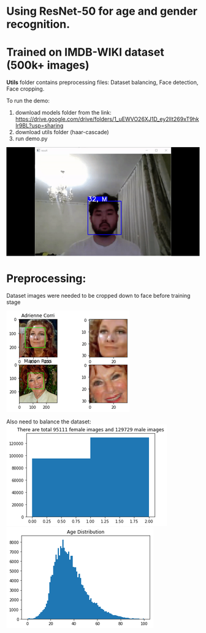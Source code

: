 # Using ResNet-50 for age and gender recognition.
# Trained on IMDB-WIKI dataset (500k+ images)

**Utils** folder contains preprocessing files: Dataset balancing, Face detection, Face cropping.

To run the demo:

1. download models folder from the link: https://drive.google.com/drive/folders/1_uEWVO26XJ1D_ey2Ilt269xT9hkIr9BL?usp=sharing
2. download utils folder (haar-cascade) 
3. run demo.py

![](https://github.com/AssanaliAbu/Age_Gender_recognition/blob/main/demo.gif)




# Preprocessing:
Dataset images were needed to be cropped down to face before training stage 

![](https://github.com/AssanaliAbu/Age_Gender_recognition/blob/main/crop_github.png)

Also need to balance the dataset:
![](https://github.com/AssanaliAbu/Age_Gender_recognition/blob/main/images/gender_dist_github.png)
![](https://github.com/AssanaliAbu/Age_Gender_recognition/blob/main/images/age_dist_github.png)
